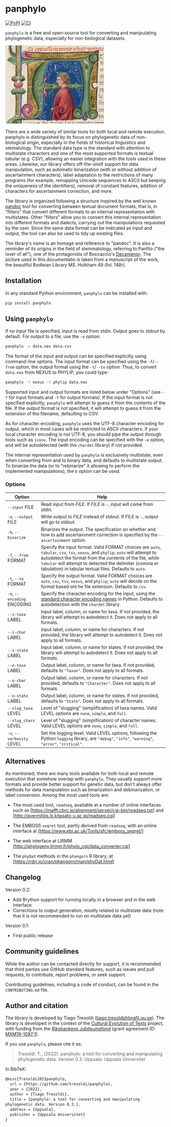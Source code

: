 # panphylo

[![PyPI](https://img.shields.io/pypi/v/panphylo.svg)](https://pypi.org/project/panphylo)
[![CI](https://github.com/tresoldi/panphylo/actions/workflows/CI.yml/badge.svg)](https://github.com/tresoldi/panphylo/actions/workflows/CI.yml)

`panphylo` is a free and open-source tool for converting and manipulating phylogenetic data, especially for non-biological datasets.

![Panfilo, from Boccaccio's *Decameron*, as pictured in Bodleian Library MS. Holkham 49, fol. 148r](panfilo_small.png)

There are a wide variety of similar tools for both local and remote execution. panphylo is distinguished by its focus on phylogenetic data of non-biological origin, especially in the fields of historical linguistics and stematology. The standard data type is the standard with attention to multistate characters and one of the most supported formats is textual tabular (e.g. CSV), allowing an easier integration with the tools used in these areas. Likewise, our library offers off-the-shelf support for data manipulation, such as automatic binarization (with or without addition of ascertainment characters), label adaptation to the restrictions of many programs (for example, remapping Unicode sequences to ASCII but keeping the uniqueness of the identifiers), removal of constant features,
addition of characters for ascertainment correction, and more.

The library is organized following a structure inspired by the well known [pandoc](https://pandoc.org) tool for converting between textual document formats, that is, in "filters" that convert different formats to an internal representation with multistates. Other "filters" allow you to convert this internal representation into different formats and dialects, carrying out the manipulations requested by the user. Since the same data format can be indicated as input and output, the tool can also be used to tidy up existing files.

The library's name is an homage and reference to "pandoc". It is also a reminder of its origins in the field of stemmatology, referring to Panfilo ("the lover of all"), one of the protagonists of Boccaccio's [Decameron](https://en.wikipedia.org/wiki/The_Decameron). The picture used in this documentatio is taken from a manuscript of the work, the beautiful Bodleian Library MS. Holkham 49 (fol. 148r).

## Installation

In any standard Python environment, `panphylo` can be installed with:

```bash
pip install panphylo
```

## Using `panphylo` 

If no input file is specified, input is read from *stdin*. Output goes to *stdout* by default. For output to a file, use the `-o` option:

```bash
panphylo -o data.nex data.csv
```

The format of the input and output can be specified explicitly using command-line options. The input format can be specified using the `-f`/`--from` option, the output format using the `-t`/`--to` option. Thus, to convert `data.nex` from
NEXUS to PHYLIP, you could type:

```bash
panphylo -f nexus -t phylip data.nex
```

Supported input and output formats are listed below under "Options" (see `-f` for input formats and `-t` for output formats). If the input format is not specified explicitly, `panphylo` will attempt to guess it from the contents of
the file. If the output format is not specified, it will attempt to guess it
from the extension of the filename, defaulting to CSV.

As for character encoding, `panphylo` uses the UTF-8 character encoding for
output, which in most cases will be restricted to ASCII characters. If your
local character encoding is not UTF-8, you should pipe the output through
tools such as `iconv`. The input encoding can be specified with the `-e`
option, and will be autodetected (with the `chardet` library) if not
provided.

The internal representation used by `panphylo` is exclusively multistate,
even when converting from and to binary data, and defaults
to multistate output. To binarize the data (or to "rebinarize" it
allowing to perform the implemented manipulations), the `b` option
can be used.

### Options

| Option                      | Help          |
| --------------------------- | ------------- |
| `--input` FILE              | Read input from *FILE*. If *FILE* is `-`, input will come from *stdin*.  |
| `-o`, `--output` FILE       | Write output to *FILE* instead of *stdout*. If *FILE* is `-`, output will go to *stdout*.   |
| `-b`, `--binarize`          | Binarizes the output. The specification on whether and how to add ascertainment correction is specified by the `--ascertainment` option. |
| `-f`, `--from` FORMAT       | Specify the input format. Valid FORMAT choices are `auto`, `tabular`, `csv`, `tsv`, `nexus`, and `phylip`; `auto` will attempt to autodetect the format from the contents of the file, while `tabular` will attempt to detected the delimiter (comma or tabulation) in tabular textual files. Defaults to `auto`. |
| `-t`, `--to` FORMAT         | Specify the output format. Valid FORMAT choices are `auto`, `csv`, `tsv`, `nexus`, and `phylip`; `auto` will decide on the format based ont he file extension. Defaults to `csv`. |
| `-e`, `--encoding` ENCODING | Specify the character encoding for the input, using the [standard character encoding names](https://docs.python.org/3/library/codecs.html#standard-encodings) in Python. Defaults to autodetection with the `chardet` library. |
| `--i-taxa` LABEL            | Input label, column, or name for taxa. If not provided, the library will attempt to autodetect it. Does not apply to all formats. |
| `--i-char` LABEL            | Input label, column, or name for characters. If not provided, the library will attempt to autodetect it. Does not apply to all formats. |
| `--i-state` LABEL           | Input label, column, or name for states. If not provided, the library will attempt to autodetect it. Does not apply to all formats. |
| `--o-taxa` LABEL            | Output label, column, or name for taxa. If not provided, defaults to `"Taxon"`. Does not apply to all formats. |
| `--o-char` LABEL            | Output label, column, or name for characters. If not provided, defaults to `"Character"`. Does not apply to all formats. |
| `--o-state` LABEL           | Output label, column, or name for states. If not provided, defaults to `"State"`. Does not apply to all formats. |
| `--slug_taxa` LEVEL         | Level of "slugging" (simplification) of taxa names. Valid LEVEL options are `none`, `simple`, and `full`. |
| `--slug_chars` LEVEL        | Level of "slugging" (simplification) of character names. Valid LEVEL options are `none`, `simple`, and `full`. |
| `-v`, `--verbosity` LEVEL   | Set the logging level. Valid LEVEL options, following the Python `logging` library, are `"debug"`, `"info"`, `"warning"`, `"error"`, `"critical"`. |

## Alternatives

As mentioned, there are many tools available for both local and remote
execution that somehow overlap with `panphylo`. They usually support more
formats and provide better support for genetic data, but don't always
offer methods for data manipulation such as binarization and debinarization,
or label conversion. Among the most used tools are:

  - The most used tool, `readseq`, available at a number of online interfaces
    such as [https://mafft.cbrc.jp/alignment/server/cgi-bin/readseq.txt]
    and [http://avermitilis.ls.kitasato-u.ac.jp/readseq.cgi]

  - The EMBOSS `seqret` tool, partly derived from `readseq`, with an
    online interface at [https://www.ebi.ac.uk/Tools/sfc/emboss_seqret/]

  - The web interface at LIRMM [http://phylogeny.lirmm.fr/phylo_cgi/data_converter.cgi]

  - The `phyDat` methods in the `phangorn` R library, at
    [https://rdrr.io/cran/phangorn/man/phyDat.html]

## Changelog

Version 0.2:
  - Add Brython support for running locally in a browser and in the web interface
  - Corrections to output generation, mostly related to multistate data (note that
    it is not recommended to run on multistate data yet)

Version 0.1:
  - First public release

## Community guidelines

While the author can be contacted directly for support, it is recommended that
third parties use GitHub standard features, such as issues and pull requests, to
contribute, report problems, or seek support.

Contributing guidelines, including a code of conduct, can be found in the
`CONTRIBUTING.md` file.

## Author and citation

The library is developed by Tiago Tresoldi (tiago.tresoldi@lingfil.uu.se). The library is developed in the context of
the [Cultural Evolution of Texts](https://github.com/evotext/) project, with funding from the
[Riksbankens Jubileumsfond](https://www.rj.se/) (grant agreement ID:
[MXM19-1087:1](https://www.rj.se/en/anslag/2019/cultural-evolution-of-texts/)).

If you use `panphylo`, please cite it as:

> Tresoldi, T., (2022). panphylo: a tool for converting and manipulating phylogenetic data. Version 0.3. Uppsala: Uppsala Universitet

In BibTeX:

```
@misc{Tresoldi2021panphylo,
  url = {https://github.com/tresoldi/panphylo},
  year = {2022},
  author = {Tiago Tresoldi},
  title = {panphylo: a tool for converting and manipulating phylogenetic data. Version 0.3.},
  address = {Uppsala},
  publisher = {Uppsala Universitet}
}
```
